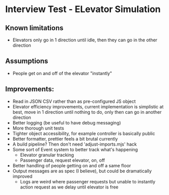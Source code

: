 # Interview Test - ELevator Simulation

## Known limitations

- Elevators only go in 1 direction until idle, then they can go in the other direction

## Assumptions

- People get on and off of the elevator "instantly"

## Improvements:

- Read in JSON CSV rather than as pre-configured JS object
- Elevator efficiency improvements, current implementation is simplistic at best, move in 1 direction until nothing to
  do, only then can go in another direction
- Better logging (be useful to have debug messaging)
- More thorough unit tests
- Tighter object accessibility, for example controller is basically public
- Better formatter, prettier feels a bit brutal currently
- A build pipeline? Then don't need 'adjust-imports.mjs' hack
- Some sort of Event system to better track what's happening
  - Elevator granular tracking
  - Passenger data, request elevator, on, off
- Better handling of people getting on and off a same floor
- Output messages are as spec (I believe), but could be dramatically improved
  - Logs are weird where passenger requests but unable to instantly action request as we delay until elevator is free
